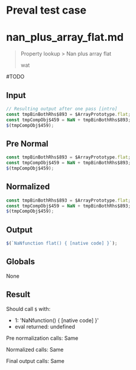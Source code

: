 # Preval test case

# nan_plus_array_flat.md

> Property lookup > Nan plus array flat
>
> wat

#TODO

## Input

`````js filename=intro
// Resulting output after one pass [intro]
const tmpBinBothRhs$893 = $ArrayPrototype.flat;
const tmpCompObj$459 = NaN + tmpBinBothRhs$893;
$(tmpCompObj$459);
`````

## Pre Normal

`````js filename=intro
const tmpBinBothRhs$893 = $ArrayPrototype.flat;
const tmpCompObj$459 = NaN + tmpBinBothRhs$893;
$(tmpCompObj$459);
`````

## Normalized

`````js filename=intro
const tmpBinBothRhs$893 = $ArrayPrototype.flat;
const tmpCompObj$459 = NaN + tmpBinBothRhs$893;
$(tmpCompObj$459);
`````

## Output

`````js filename=intro
$(`NaNfunction flat() { [native code] }`);
`````

## Globals

None

## Result

Should call `$` with:
 - 1: 'NaNfunction() { [native code] }'
 - eval returned: undefined

Pre normalization calls: Same

Normalized calls: Same

Final output calls: Same
